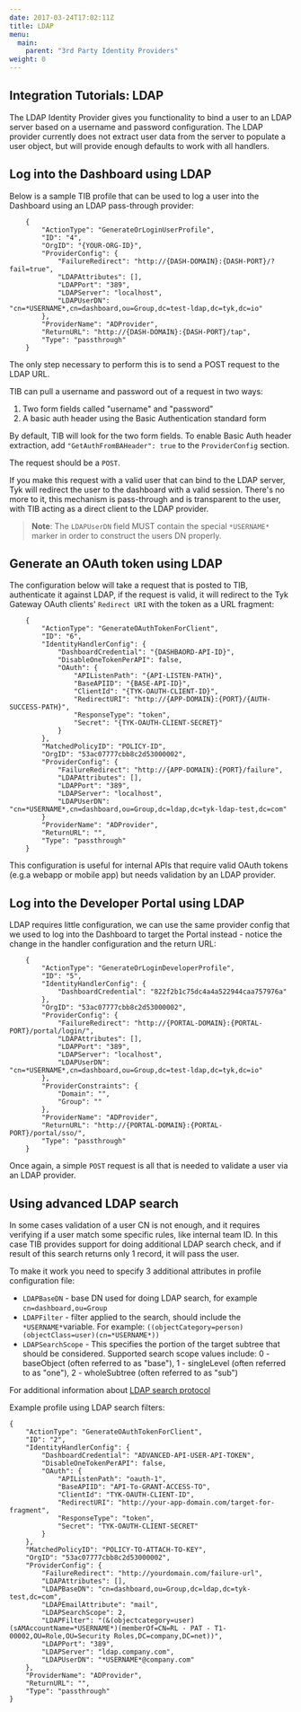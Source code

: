 ```yaml
---
date: 2017-03-24T17:02:11Z
title: LDAP
menu:
  main:
    parent: "3rd Party Identity Providers"
weight: 0 
---
```


## Integration Tutorials: LDAP

The LDAP Identity Provider gives you functionality to bind a user to an LDAP server based on a username and password configuration. The LDAP provider currently does not extract user data from the server to populate a user object, but will provide enough defaults to work with all handlers. 

## <a name="log-into-the-dashboard-using-ldap"></a> Log into the Dashboard using LDAP

Below is a sample TIB profile that can be used to log a user into the Dashboard using an LDAP pass-through provider:

```{.copyWrapper}
    {
        "ActionType": "GenerateOrLoginUserProfile",
        "ID": "4",
        "OrgID": "{YOUR-ORG-ID}",
        "ProviderConfig": {
            "FailureRedirect": "http://{DASH-DOMAIN}:{DASH-PORT}/?fail=true",
            "LDAPAttributes": [],
            "LDAPPort": "389",
            "LDAPServer": "localhost",
            "LDAPUserDN": "cn=*USERNAME*,cn=dashboard,ou=Group,dc=test-ldap,dc=tyk,dc=io"
        },
        "ProviderName": "ADProvider",
        "ReturnURL": "http://{DASH-DOMAIN}:{DASH-PORT}/tap",
        "Type": "passthrough"
    }

```

The only step necessary to perform this is to send a POST request to the LDAP URL.

TIB can pull a username and password out of a request in two ways:

1.  Two form fields called "username" and "password"
2.  A basic auth header using the Basic Authentication standard form

By default, TIB will look for the two form fields. To enable Basic Auth header extraction, add `"GetAuthFromBAHeader": true` to the `ProviderConfig` section.

The request should be a `POST`.

If you make this request with a valid user that can bind to the LDAP server, Tyk will redirect the user to the dashboard with a valid session. There's no more to it, this mechanism is pass-through and is transparent to the user, with TIB acting as a direct client to the LDAP provider.

> **Note**: The `LDAPUserDN` field MUST contain the special `*USERNAME*` marker in order to construct the users DN properly.


## <a name="generate-an-oauth-token-using-ldap"></a> Generate an OAuth token using LDAP

The configuration below will take a request that is posted to TIB, authenticate it against LDAP, if the request is valid, it will redirect to the Tyk Gateway OAuth clients' `Redirect URI` with the token as a URL fragment:

```{.copyWrapper}
    {
        "ActionType": "GenerateOAuthTokenForClient",
        "ID": "6",
        "IdentityHandlerConfig": {
            "DashboardCredential": "{DASHBAORD-API-ID}",
            "DisableOneTokenPerAPI": false,
            "OAuth": {
                "APIListenPath": "{API-LISTEN-PATH}",
                "BaseAPIID": "{BASE-API-ID}",
                "ClientId": "{TYK-OAUTH-CLIENT-ID}",
                "RedirectURI": "http://{APP-DOMAIN}:{PORT}/{AUTH-SUCCESS-PATH}",
                "ResponseType": "token",
                "Secret": "{TYK-OAUTH-CLIENT-SECRET}"
            }
        },
        "MatchedPolicyID": "POLICY-ID",
        "OrgID": "53ac07777cbb8c2d53000002",
        "ProviderConfig": {
            "FailureRedirect": "http://{APP-DOMAIN}:{PORT}/failure",
            "LDAPAttributes": [],
            "LDAPPort": "389",
            "LDAPServer": "localhost",
            "LDAPUserDN": "cn=*USERNAME*,cn=dashboard,ou=Group,dc=ldap,dc=tyk-ldap-test,dc=com"
        }
        "ProviderName": "ADProvider",
        "ReturnURL": "",
        "Type": "passthrough"
    }
```

This configuration is useful for internal APIs that require valid OAuth tokens (e.g.a webapp or mobile app) but needs validation by an LDAP provider.

## <a name="log-into-the-developer-portal-using-ldap"></a>Log into the Developer Portal using LDAP

LDAP requires little configuration, we can use the same provider config that we used to log into the Dashboard to target the Portal instead - notice the change in the handler configuration and the return URL:

```{.copyWrapper}
    {
        "ActionType": "GenerateOrLoginDeveloperProfile",
        "ID": "5",
        "IdentityHandlerConfig": {
            "DashboardCredential": "822f2b1c75dc4a4a522944caa757976a"
        },
        "OrgID": "53ac07777cbb8c2d53000002",
        "ProviderConfig": {
            "FailureRedirect": "http://{PORTAL-DOMAIN}:{PORTAL-PORT}/portal/login/",
            "LDAPAttributes": [],
            "LDAPPort": "389",
            "LDAPServer": "localhost",
            "LDAPUserDN": "cn=*USERNAME*,cn=dashboard,ou=Group,dc=test-ldap,dc=tyk,dc=io"
        },
        "ProviderConstraints": {
            "Domain": "",
            "Group": ""
        },
        "ProviderName": "ADProvider",
        "ReturnURL": "http://{PORTAL-DOMAIN}:{PORTAL-PORT}/portal/sso/",
        "Type": "passthrough"
    }
```

Once again, a simple `POST` request is all that is needed to validate a user via an LDAP provider.

## <a name="ldap-search-filters"></a>Using advanced LDAP search
In some cases validation of a user CN is not enough, and it requires verifying if a user match some specific rules, like internal team ID. In this case TIB provides support for doing additional LDAP search check, and if result of this search returns only 1 record, it will pass the user. 

To make it work you need to specify 3 additional attributes in profile configuration file:

* `LDAPBaseDN` - base DN used for doing LDAP search, for example `cn=dashboard,ou=Group`
* `LDAPFilter` - filter applied to the search, should include the `*USERNAME*`variable. For example: `((objectCategory=person)(objectClass=user)(cn=*USERNAME*))`
* `LDAPSearchScope` - This specifies the portion of the target subtree that should be considered. Supported search scope values include: 0 - baseObject (often referred to as "base"), 1 - singleLevel (often referred to as "one"), 2 - wholeSubtree (often referred to as "sub")

For additional information about [LDAP search protocol](https://www.ldap.com/the-ldap-search-operation)

Example profile using LDAP search filters:
```{.copyWrapper}
{
	"ActionType": "GenerateOAuthTokenForClient",
	"ID": "2",
	"IdentityHandlerConfig": {
		"DashboardCredential": "ADVANCED-API-USER-API-TOKEN",
		"DisableOneTokenPerAPI": false,
		"OAuth": {
			"APIListenPath": "oauth-1",
			"BaseAPIID": "API-To-GRANT-ACCESS-TO",
			"ClientId": "TYK-OAUTH-CLIENT-ID",
			"RedirectURI": "http://your-app-domain.com/target-for-fragment",
			"ResponseType": "token",
			"Secret": "TYK-OAUTH-CLIENT-SECRET"
		}
	},
	"MatchedPolicyID": "POLICY-TO-ATTACH-TO-KEY",
	"OrgID": "53ac07777cbb8c2d53000002",
	"ProviderConfig": {
		"FailureRedirect": "http://yourdomain.com/failure-url",
		"LDAPAttributes": [],
		"LDAPBaseDN": "cn=dashboard,ou=Group,dc=ldap,dc=tyk-test,dc=com",
		"LDAPEmailAttribute": "mail",
		"LDAPSearchScope": 2,
		"LDAPFilter": "(&(objectcategory=user)(sAMAccountName=*USERNAME*)(memberOf=CN=RL - PAT - T1-00002,OU=Role,OU=Security Roles,DC=company,DC=net))",
		"LDAPPort": "389",
		"LDAPServer": "ldap.company.com",
		"LDAPUserDN": "*USERNAME*@company.com"
	},
	"ProviderName": "ADProvider",
	"ReturnURL": "",
	"Type": "passthrough"
}
```

